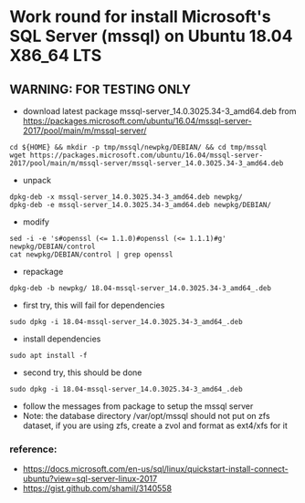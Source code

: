 # Work round for install Microsoft's SQL Server (mssql) on Ubuntu 18.04 X86_64 LTS

## WARNING: FOR TESTING  ONLY

* download latest package mssql-server_14.0.3025.34-3_amd64.deb from https://packages.microsoft.com/ubuntu/16.04/mssql-server-2017/pool/main/m/mssql-server/
```
cd ${HOME} && mkdir -p tmp/mssql/newpkg/DEBIAN/ && cd tmp/mssql
wget https://packages.microsoft.com/ubuntu/16.04/mssql-server-2017/pool/main/m/mssql-server/mssql-server_14.0.3025.34-3_amd64.deb
```
* unpack
```
dpkg-deb -x mssql-server_14.0.3025.34-3_amd64.deb newpkg/
dpkg-deb -e mssql-server_14.0.3025.34-3_amd64.deb newpkg/DEBIAN/
```
* modify 
```
sed -i -e 's#openssl (<= 1.1.0)#openssl (<= 1.1.1)#g' newpkg/DEBIAN/control
cat newpkg/DEBIAN/control | grep openssl
```
* repackage
```
dpkg-deb -b newpkg/ 18.04-mssql-server_14.0.3025.34-3_amd64_.deb
```

* first try, this will fail for dependencies
```
sudo dpkg -i 18.04-mssql-server_14.0.3025.34-3_amd64_.deb
```

* install dependencies
```
sudo apt install -f
```
* second try, this should be done
```
sudo dpkg -i 18.04-mssql-server_14.0.3025.34-3_amd64_.deb
```
* follow the messages from package to setup the mssql server
* Note: the database directory /var/opt/mssql should not put on zfs dataset, if you are using zfs, create a zvol and format as ext4/xfs for it

### reference: 
* https://docs.microsoft.com/en-us/sql/linux/quickstart-install-connect-ubuntu?view=sql-server-linux-2017
* https://gist.github.com/shamil/3140558
